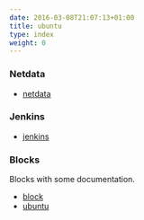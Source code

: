```yaml
---
date: 2016-03-08T21:07:13+01:00
title: ubuntu
type: index
weight: 0
---
```

### Netdata
- [netdata](/netdata)

### Jenkins
- [jenkins](/jenkins)

### Blocks
Blocks with some documentation.

- [block](/block)
- [ubuntu](/ubuntu)
